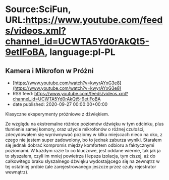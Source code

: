 # Source:SciFun, URL:https://www.youtube.com/feeds/videos.xml?channel_id=UCWTA5Yd0rAkQt5-9etIFoBA, language:pl-PL

## Kamera i Mikrofon w Próżni
 - [https://www.youtube.com/watch?v=kwyrAYxG3e8](https://www.youtube.com/watch?v=kwyrAYxG3e8)
 - RSS feed: https://www.youtube.com/feeds/videos.xml?channel_id=UCWTA5Yd0rAkQt5-9etIFoBA
 - date published: 2020-09-27 00:00:00+00:00

Klasyczne eksperymenty próżniowe z dźwiękiem. 

Ze względu na ekstremalne różnice poziomów dźwięku w tym odcinku, plus tłumienie samej komory, oraz użycie mikrofonów o różnej czułości, zdecydowałem się wyrównywać poziomy w kilku miejscach nieco na oko, z czego nie jestem super zadowolony, bo to jednak zaburza wyniki. Starałem się jednak dobrać kompromis między komfortem odbioru a faktycznymi poziomami. W każdym razie to co kluczowe, jest oddane wiernie, tak jak ja to słyszałem, czyli im mniej powietrza i lepsza izolacja, tym ciszej, aż do całkowitego braku słyszalnego dźwięku wydostającego się na zewnątrz w tej ostatniej próbie (ale zarejestrowanego jeszcze przez czuły rejestrator wewnątrz).

